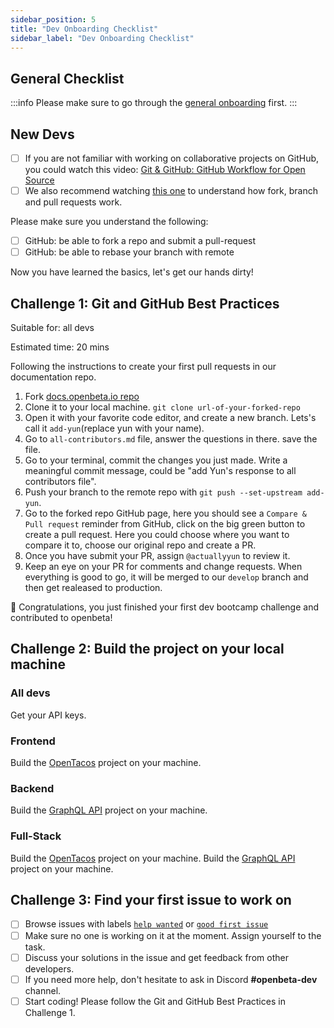 ```yaml
---
sidebar_position: 5
title: "Dev Onboarding Checklist"
sidebar_label: "Dev Onboarding Checklist"
---
```


## General Checklist
:::info Please make sure to go through the [general onboarding]() first.
:::

## New Devs
- [ ] If you are not familiar with working on collaborative projects on GitHub, you could watch this video: [Git & GitHub: GitHub Workflow for Open Source](https://www.youtube.com/watch?v=4VY0kHqIqyU)
- [ ] We also recommend watching [this one](https://www.youtube.com/watch?v=Uszj_k0DGsg) to understand how fork, branch and pull requests work.

Please make sure you understand the following:
- [ ] GitHub: be able to fork a repo and submit a pull-request
- [ ] GitHub: be able to rebase your branch with remote

Now you have learned the basics, let's get our hands dirty! 

## Challenge 1: Git and GitHub Best Practices

Suitable for: all devs

Estimated time: 20 mins

Following the instructions to create your first pull requests in our documentation repo.


1. Fork [docs.openbeta.io repo](https://github.com/OpenBeta/docs.openbeta.io/tree/develop)
2. Clone it to your local machine. `git clone url-of-your-forked-repo`
3. Open it with your favorite code editor, and create a new branch. Lets's call it `add-yun`(replace yun with your name).
4. Go to `all-contributors.md` file, answer the questions in there. save the file.
5. Go to your terminal, commit the changes you just made. Write a meaningful commit message, could be "add Yun's response to all contributors file".
6. Push your branch to the remote repo with `git push --set-upstream add-yun`.
7. Go to the forked repo GitHub page, here you should see a `Compare & Pull request` reminder from GitHub, click on the big green button to create a pull request. Here you could choose where you want to compare it to, choose our original repo and create a PR. 
8. Once you have submit your PR, assign `@actuallyyun` to review it. 
9. Keep an eye on your PR for comments and change requests. When everything is good to go, it will be merged to our `develop` branch and then get realeased to production.

🎉 Congratulations, you just finished your first dev bootcamp challenge and contributed to openbeta!

## Challenge 2: Build the project on your local machine
### All devs
Get your API keys.

### Frontend
Build the [OpenTacos](https://github.com/openbeta/open-tacos) project on your machine.

### Backend
Build the [GraphQL API](https://github.com/OpenBeta/openbeta-graphql) project on your machine.

### Full-Stack
Build the [OpenTacos](https://github.com/openbeta/open-tacos) project on your machine.
Build the [GraphQL API](https://github.com/OpenBeta/openbeta-graphql) project on your machine.

## Challenge 3: Find your first issue to work on

- [ ] Browse issues with labels [`help wanted`](https://github.com/OpenBeta/openbeta-graphql/issues?q=is%3Aissue+is%3Aopen+label%3A%22help+wanted%22) or [`good first issue`](https://github.com/OpenBeta/openbeta-graphql/issues?q=is%3Aissue+is%3Aopen+label%3A%22good+first+issue%22)
- [ ] Make sure no one is working on it at the moment. Assign yourself to the task.
- [ ] Discuss your solutions in the issue and get feedback from other developers.
- [ ] If you need more help, don't hesitate to ask in Discord **#openbeta-dev** channel.
- [ ] Start coding! Please follow the Git and GitHub Best Practices in Challenge 1.
